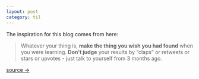 ```yaml
---
layout: post
category: til
---
```

The inspiration for this blog comes from here:

> Whatever your thing is, **make the thing you wish you had found** when you were learning. **Don’t judge** your results by “claps” or retweets or stars or upvotes - just talk to yourself from 3 months ago.

[source →](https://www.swyx.io/learn-in-public/)